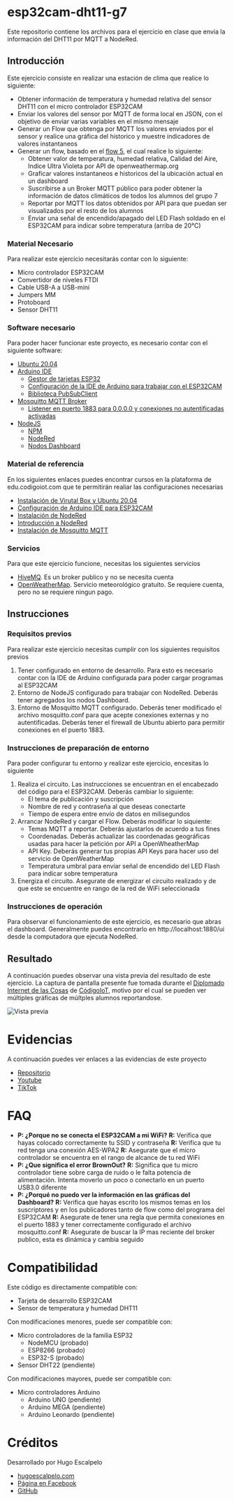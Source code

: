 # esp32cam-dht11-g7
Este repositorio contiene los archivos para el ejercicio en clase que envía la información del DHT11 por MQTT a NodeRed.

## Introducción
Este ejercicio consiste en realizar una estación de clima que realice lo siguiente:
- Obtener información de temperatura y humedad relativa del sensor DHT11 con el micro controlador ESP32CAM
- Enviar los valores del sensor por MQTT de forma local en JSON, con el objetivo de enviar varias variables en el mismo mensaje
- Generar un Flow que obtenga por MQTT los valores enviados por el sensor y realice una gráfica del historico y muestre indicadores de valores instantaneos
- Generar un flow, basado en el [flow 5](https://github.com/hugoescalpelo/flow5-openweather-g7), el cual realice lo siguiente:
    - Obtener valor de temperatura, humedad relativa, Calidad del Aire, Indice Ultra Violeta por API de openweathermap.org
    - Graficar valores instantaneos e historicos del la ubicación actual en un dashboard
    - Suscribirse a un Broker MQTT público para poder obtener la información de datos climáticos de todos los alumnos del grupo 7
    - Reportar por MQTT los datos obtenidos por API para que puedan ser visualizados por el resto de los alumnos
    - Enviar una señal de encendido/apagado del LED Flash soldado en el ESP32CAM para indicar sobre temperatura (arriba de 20°C)

### Material Necesario

Para realizar este ejercicio necesitarás contar con lo siguiente:

- Micro controlador ESP32CAM
- Convertidor de niveles FTDI
- Cable USB-A a USB-mini
- Jumpers MM
- Protoboard
- Sensor DHT11

### Software necesario

Para poder hacer funcionar este proyecto, es necesario contar con el siguiente software:
- [Ubuntu 20.04](https://releases.ubuntu.com/20.04/)
- [Arduino IDE](https://www.arduino.cc/en/software)
    - [Gestor de tarjetas ESP32](https://github.com/iotechbugs/esp32-arduino/blob/master/docs/arduino-ide/boards_manager.md)
    - [Configuración de la IDE de Arduino para trabajar con el ESP32CAM](https://github.com/iotechbugs/esp32-arduino)
    - [Biblioteca PubSubClient](https://github.com/knolleary/pubsubclient)
- [Mosquitto MQTT Broker](https://mosquitto.org/download/)
    - [Listener en puerto 1883 para 0.0.0.0 y conexiones no autentificadas activadas](https://mosquitto.org/man/mosquitto-conf-5.html)
- [NodeJS](https://nodejs.org/es/)
    - [NPM](https://www.npmjs.com/)
    - [NodeRed](https://nodered.org/docs/getting-started/local)
    - [Nodos Dashboard](https://flows.nodered.org/node/node-red-dashboard)

### Material de referencia

En los siguientes enlaces puedes encontrar cursos en la plataforma de edu.codigoiot.com que te permitirán realiar las configuraciones necesarias

- [Instalación de Virutal Box y Ubuntu 20.04](https://edu.codigoiot.com/course/view.php?id=812)
- [Configuración de Arduino IDE para ESP32CAM](https://edu.codigoiot.com/course/view.php?id=850)
- [Instalación de NodeRed](https://edu.codigoiot.com/course/view.php?id=817)
- [Introducción a NodeRed](https://edu.codigoiot.com/course/view.php?id=278)
- [Instalación de Mosquitto MQTT](https://edu.codigoiot.com/course/view.php?id=818)

### Servicios

Para que este ejercicio funcione, necesitas los siguientes servicios
- [HiveMQ](http://www.mqtt-dashboard.com/). Es un broker publico y no se necesita cuenta
- [OpenWeatherMap](https://openweathermap.org). Servicio meteorológico gratuito. Se requiere cuenta, pero no se requiere ningun pago.


## Instrucciones

### Requisitos previos
Para realizar este ejercicio necesitas cumplir con los siguientes requisitos previos

1. Tener configurado en entorno de desarrollo. Para esto es necesario contar con la IDE de Arduino configurada para poder cargar programas al ESP32CAM
2. Entorno de NodeJS configurado para trabajar con NodeRed. Deberás tener agregados los nodos Dashboard.
3. Entorno de Mosquitto MQTT configurado. Deberás tener modificado el archivo mosquitto.conf para que acepte conexiones externas y no autentificadas. Deberás tener el firewall de Ubuntu abierto para permitir conexiones en el puerto 1883.

### Instrucciones de preparación de entorno
Para poder configurar tu entorno y realizar este ejercicio, encesitas lo siguiente

1. Realiza el circuito. Las instrucciones se encuentran en el encabezado del código para el ESP32CAM. Deberás cambiar lo siguiente:
    - El tema de publicación y suscripción
    - Nombre de red y contraseña al que deseas conectarte
    - Tiempo de espera entre envío de datos en milisegundos
2. Arrancar NodeRed y cargar el Flow. Deberás modificar lo siquiente:
    - Temas MQTT a reportar. Deberás ajustarlos de acuerdo a tus fines
    - Coordenadas. Deberás actualizar las coordenadas geográficas usadas para hacer la petición por API a OpenWheatherMap
    - API Key. Deberás generar tus propias API Keys para hacer uso del servicio de OpenWeatherMap
    - Temperatura umbral para envíar señal de encendido del LED Flash para indicar sobre temperatura
3. Energiza el circuito. Asegurate de energizar el circuito realizado y de que este se encuentre en rango de la red de WiFi seleccionada

### Instrucciones de operación

Para observar el funcionamiento de este ejercicio, es necesario que abras el dashboard. Generalmente puedes encontrarlo en http://localhost:1880/ui desde la computadora que ejecuta NodeRed.

## Resultado

A continuación puedes observar una vista previa del resultado de este ejercicio. La captura de pantalla presente fue tomada durante el [Diplomado Internet de las Cosas](https://www.codigoiot.com/curso/seminario-iot-de-samsung-innovation-campus/) de [CódigoIoT](https://www.codigoiot.com), motivo por el cual se pueden ver múltiples gráficas de múltples alumnos reportandose.

![Vista previa](https://github.com/hugoescalpelo/esp32cam-dht11-g7/blob/main/Dashboard%20estacion%20climatica%20API%20y%20Sensores.png?raw=true)

# Evidencias
A continuación puedes ver enlaces a las evidencias de este proyecto

- [Repositorio](https://github.com/hugoescalpelo/esp32cam-dht11-g7)
- [Youtube](https://youtu.be/q8GJ5GMVQMY)
- [TikTok](https://www.tiktok.com/@hugoescalpelo/video/7135200073343896837)



# FAQ

- **P: ¿Porque no se conecta el ESP32CAM a mi WiFi?**
    **R:** Verifica que hayas colocado correctamente tu SSID y contraseña
    **R:** Verifica que tu red tenga una conexión AES-WPA2
    **R:** Asegurate que el micro controlador se encuentra en el rango de alcance de tu red WiFi
- **P: ¿Que significa el error BrownOut?**
    **R:** Significa que tu micro controlador tiene sobre carga de ruido o le falta potencia de alimentación. Intenta moverlo un poco o conectarlo en un puerto USB3.0 diferente
- **P: ¿Porqué no puedo ver la información en las gráficas del Dashboard?**
    **R:** Verifica que hayas escrito los mismos temas en los suscriptores y en los publicadores tanto de flow como del programa del ESP32CAM
    **R:** Asegurate de tener una regla que permita conexiones en el puerto 1883 y tener correctamente configurado el archivo mosquitto.conf
    **R:** Asegurate de buscar la IP mas reciente del broker publico, esta es dinámica y cambia seguido

# Compatibilidad

Este código es directamente compatible con:
- Tarjeta de desarrollo ESP32CAM
- Sensor de temperatura y humedad DHT11

Con modificaciones menores, puede ser compatible con:
- Micro controladores de la familia ESP32
    - NodeMCU (probado)
    - ESP8266 (probado)
    - ESP32-S (probado)
- Sensor DHT22 (pendiente)

Con modificaciones mayores, puede ser compatible con:
- Micro controladores Arduino
    - Arduino UNO (pendiente)
    - Arduino MEGA (pendiente)
    - Arduino Leonardo (pendiente)

# Créditos

Desarrollado por Hugo Escalpelo
- [hugoescalpelo.com](https://hugoescalpelo.com/)
- [Página en Facebook](https://www.facebook.com/Hugo-Escalpelo-Profesional-337708683840136)
- [GitHub](https://github.com/hugoescalpelo)